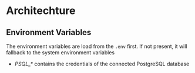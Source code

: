 # Architechture

## Environment Variables

The environment variables are load from the `.env` first. If not present, it will fallback to the system environment variables

- _PSQL\_\*_ contains the credentials of the connected PostgreSQL database
